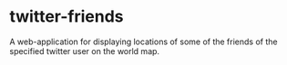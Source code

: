 # twitter-friends
A web-application for displaying locations of some of the friends of the specified twitter user on the world map.
